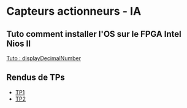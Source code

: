 # Capteurs actionneurs - IA

## Tuto comment installer l'OS sur le FPGA Intel Nios II

[Tuto : displayDecimalNumber](Tuto/Tuto.md)

## Rendus de TPs

- [TP1](Rendu/TP1/TP1.md)
- [TP2](Rendu/TP2/TP2.md)
